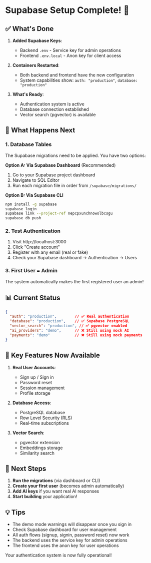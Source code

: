 # Supabase Setup Complete! 🎉

## ✅ What's Done

1. **Added Supabase Keys**:
   - Backend `.env` - Service key for admin operations
   - Frontend `.env.local` - Anon key for client access

2. **Containers Restarted**:
   - Both backend and frontend have the new configuration
   - System capabilities show: `auth: "production"`, `database: "production"`

3. **What's Ready**:
   - Authentication system is active
   - Database connection established
   - Vector search (pgvector) is available

## 🚀 What Happens Next

### 1. Database Tables
The Supabase migrations need to be applied. You have two options:

**Option A: Via Supabase Dashboard** (Recommended)
1. Go to your Supabase project dashboard
2. Navigate to SQL Editor
3. Run each migration file in order from `/supabase/migrations/`

**Option B: Via Supabase CLI**
```bash
npm install -g supabase
supabase login
supabase link --project-ref nepcpxunchnowolbcsgu
supabase db push
```

### 2. Test Authentication
1. Visit http://localhost:3000
2. Click "Create account" 
3. Register with any email (real or fake)
4. Check your Supabase dashboard → Authentication → Users

### 3. First User = Admin
The system automatically makes the first registered user an admin!

## 📊 Current Status

```json
{
  "auth": "production",        // ✅ Real authentication
  "database": "production",    // ✅ Supabase PostgreSQL
  "vector_search": "production", // ✅ pgvector enabled
  "ai_providers": "demo",      // ❌ Still using mock AI
  "payments": "demo"           // ❌ Still using mock payments
}
```

## 🔑 Key Features Now Available

1. **Real User Accounts**:
   - Sign up / Sign in
   - Password reset
   - Session management
   - Profile storage

2. **Database Access**:
   - PostgreSQL database
   - Row Level Security (RLS)
   - Real-time subscriptions

3. **Vector Search**:
   - pgvector extension
   - Embeddings storage
   - Similarity search

## 🎯 Next Steps

1. **Run the migrations** (via dashboard or CLI)
2. **Create your first user** (becomes admin automatically)
3. **Add AI keys** if you want real AI responses
4. **Start building** your application!

## 💡 Tips

- The demo mode warnings will disappear once you sign in
- Check Supabase dashboard for user management
- All auth flows (signup, signin, password reset) now work
- The backend uses the service key for admin operations
- The frontend uses the anon key for user operations

Your authentication system is now fully operational!